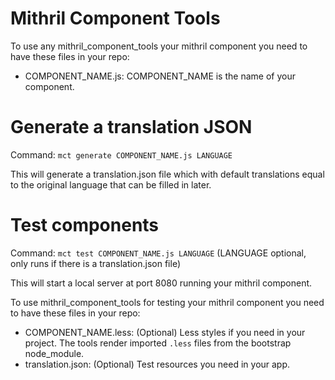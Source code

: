 Mithril Component Tools
==========================
To use any mithril_component_tools your mithril component you need to have these files in your repo:
* COMPONENT_NAME.js: COMPONENT_NAME is the name of your component. 


Generate a translation JSON
===========================
Command: `mct generate COMPONENT_NAME.js LANGUAGE`

This will generate a translation.json file which with default translations equal to the original language that can be filled in later.

Test components
==========================
Command: `mct test COMPONENT_NAME.js LANGUAGE` (LANGUAGE optional, only runs if there is a translation.json file)

This will start a local server at port 8080 running your mithril component.

To use mithril_component_tools for testing your mithril component you need to have these files in your repo:
* COMPONENT_NAME.less: (Optional) Less styles if you need in your project. The tools render imported `.less` files from the bootstrap node_module.
* translation.json: (Optional) Test resources you need in your app.
